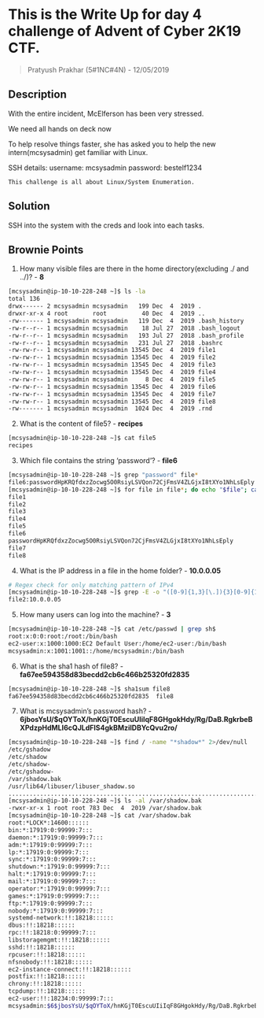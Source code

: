 # This is the Write Up for day 4 challenge of Advent of Cyber 2K19 CTF.

> Pratyush Prakhar (5#1NC#4N) - 12/05/2019

## Description

With the entire incident, McElferson has been very stressed.

We need all hands on deck now

To help resolve things faster, she has asked you to help the new intern(mcsysadmin) get familiar with Linux.

SSH details:
username: mcsysadmin
password: bestelf1234

`This challenge is all about Linux/System Enumeration.`

## Solution

SSH into the system with the creds and look into each tasks.

## Brownie Points

1. How many visible files are there in the home directory(excluding ./ and ../)? - **8**

```bash
[mcsysadmin@ip-10-10-228-248 ~]$ ls -la
total 136
drwx------ 2 mcsysadmin mcsysadmin   199 Dec  4  2019 .
drwxr-xr-x 4 root       root          40 Dec  4  2019 ..
-rw------- 1 mcsysadmin mcsysadmin   119 Dec  4  2019 .bash_history
-rw-r--r-- 1 mcsysadmin mcsysadmin    18 Jul 27  2018 .bash_logout
-rw-r--r-- 1 mcsysadmin mcsysadmin   193 Jul 27  2018 .bash_profile
-rw-r--r-- 1 mcsysadmin mcsysadmin   231 Jul 27  2018 .bashrc
-rw-rw-r-- 1 mcsysadmin mcsysadmin 13545 Dec  4  2019 file1
-rw-rw-r-- 1 mcsysadmin mcsysadmin 13545 Dec  4  2019 file2
-rw-rw-r-- 1 mcsysadmin mcsysadmin 13545 Dec  4  2019 file3
-rw-rw-r-- 1 mcsysadmin mcsysadmin 13545 Dec  4  2019 file4
-rw-rw-r-- 1 mcsysadmin mcsysadmin     8 Dec  4  2019 file5
-rw-rw-r-- 1 mcsysadmin mcsysadmin 13545 Dec  4  2019 file6
-rw-rw-r-- 1 mcsysadmin mcsysadmin 13545 Dec  4  2019 file7
-rw-rw-r-- 1 mcsysadmin mcsysadmin 13545 Dec  4  2019 file8
-rw------- 1 mcsysadmin mcsysadmin  1024 Dec  4  2019 .rnd
```

2. What is the content of file5? - **recipes**

```bash
[mcsysadmin@ip-10-10-228-248 ~]$ cat file5
recipes
```

3. Which file contains the string ‘password’? - **file6**

```bash
[mcsysadmin@ip-10-10-228-248 ~]$ grep "password" file*
file6:passwordHpKRQfdxzZocwg5O0RsiyLSVQon72CjFmsV4ZLGjxI8tXYo1NhLsEply
[mcsysadmin@ip-10-10-228-248 ~]$ for file in file*; do echo "$file"; cat "$file" | grep "password" ;done
file1
file2
file3
file4
file5
file6
passwordHpKRQfdxzZocwg5O0RsiyLSVQon72CjFmsV4ZLGjxI8tXYo1NhLsEply
file7
file8
```

4. What is the IP address in a file in the home folder? - **10.0.0.05**

```bash
# Regex check for only matching pattern of IPv4
[mcsysadmin@ip-10-10-228-248 ~]$ grep -E -o "([0-9]{1,3}[\.]){3}[0-9]{1,3}" file*
file2:10.0.0.05
```

5. How many users can log into the machine? - **3**

```bash
[mcsysadmin@ip-10-10-228-248 ~]$ cat /etc/passwd | grep sh$
root:x:0:0:root:/root:/bin/bash
ec2-user:x:1000:1000:EC2 Default User:/home/ec2-user:/bin/bash
mcsysadmin:x:1001:1001::/home/mcsysadmin:/bin/bash
```

6. What is the sha1 hash of file8? - **fa67ee594358d83becdd2cb6c466b25320fd2835**

```bash
[mcsysadmin@ip-10-10-228-248 ~]$ sha1sum file8
fa67ee594358d83becdd2cb6c466b25320fd2835  file8
```

7. What is mcsysadmin’s password hash? - **$6$jbosYsU/$qOYToX/hnKGjT0EscuUIiIqF8GHgokHdy/Rg/DaB.RgkrbeBXPdzpHdMLI6cQJLdFlS4gkBMzilDBYcQvu2ro/**

```bash
[mcsysadmin@ip-10-10-228-248 ~]$ find / -name "*shadow*" 2>/dev/null 
/etc/gshadow
/etc/shadow
/etc/shadow-
/etc/gshadow-
/var/shadow.bak
/usr/lib64/libuser/libuser_shadow.so
.............................................................................
[mcsysadmin@ip-10-10-228-248 ~]$ ls -al /var/shadow.bak
-rwxr-xr-x 1 root root 783 Dec  4  2019 /var/shadow.bak
[mcsysadmin@ip-10-10-228-248 ~]$ cat /var/shadow.bak
root:*LOCK*:14600::::::
bin:*:17919:0:99999:7:::
daemon:*:17919:0:99999:7:::
adm:*:17919:0:99999:7:::
lp:*:17919:0:99999:7:::
sync:*:17919:0:99999:7:::
shutdown:*:17919:0:99999:7:::
halt:*:17919:0:99999:7:::
mail:*:17919:0:99999:7:::
operator:*:17919:0:99999:7:::
games:*:17919:0:99999:7:::
ftp:*:17919:0:99999:7:::
nobody:*:17919:0:99999:7:::
systemd-network:!!:18218::::::
dbus:!!:18218::::::
rpc:!!:18218:0:99999:7:::
libstoragemgmt:!!:18218::::::
sshd:!!:18218::::::
rpcuser:!!:18218::::::
nfsnobody:!!:18218::::::
ec2-instance-connect:!!:18218::::::
postfix:!!:18218::::::
chrony:!!:18218::::::
tcpdump:!!:18218::::::
ec2-user:!!:18234:0:99999:7:::
mcsysadmin:$6$jbosYsU/$qOYToX/hnKGjT0EscuUIiIqF8GHgokHdy/Rg/DaB.RgkrbeBXPdzpHdMLI6cQJLdFlS4gkBMzilDBYcQvu2ro/:18234:0:99999:7:::
```
